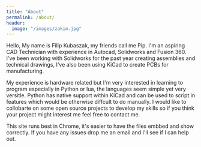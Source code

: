 ```yaml
---
title: "About"
permalink: /about/
header:
  image: "/images/zakim.jpg"
---
```


Hello, My name is Filip Kubaszak, my friends call me Pip. I'm an aspiring CAD Technician with experience in Autocad, Solidworks and Fusion 360. I've been working with Solidworks for the past year creating assemblies and technical drawings, I've also been using KiCad to create PCBs for manufacturing. 

My experience is hardware related but I'm very interested in learning to program especially in Python or lua, the languages seem simple yet very versitle. Python has native support within KiCad and can be used to script in features which would be otherwise diffcult to do manually. I would like to collobarte on some open source projects to develop my skills so if you think your project might interest me feel free to contact me.

This site runs best in Chrome, it's easier to have the files embbed and show correctly. If you have any issues drop me an email and I'll see if I can help out.
